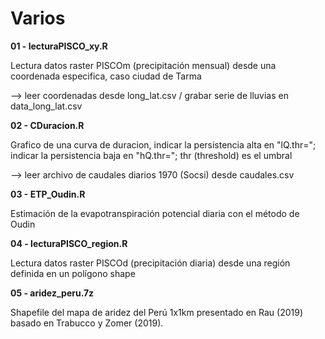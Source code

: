 # Varios
**01 - lecturaPISCO_xy.R** <p>
Lectura datos raster PISCOm (precipitación mensual) desde una coordenada especifica, caso ciudad de Tarma <p>
--> leer coordenadas desde long_lat.csv / grabar serie de lluvias en data_long_lat.csv <p>
**02 - CDuracion.R** <p>
Grafico de una curva de duracion, indicar la persistencia alta en "lQ.thr="; indicar la persistencia baja en "hQ.thr="; thr (threshold) es el umbral<p>
  --> leer archivo de caudales diarios 1970 (Socsi) desde caudales.csv<p>
**03 - ETP_Oudin.R** <p>
Estimación de la evapotranspiración potencial diaria con el método de Oudin <p>
**04 - lecturaPISCO_region.R** <p>
Lectura datos raster PISCOd (precipitación diaria) desde una región definida en un polígono shape <p>
**05 - aridez_peru.7z** <p>
Shapefile del mapa de aridez del Perú 1x1km presentado en Rau (2019) basado en Trabucco y Zomer (2019). <p> 
